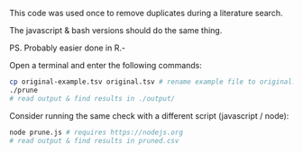This code was used once to remove duplicates during a literature search.

The javascript & bash versions should do the same thing.

PS. Probably easier done in R.-

Open a terminal and enter the following commands:
```sh
cp original-example.tsv original.tsv # rename example file to original.tsv
./prune
# read output & find results in ./output/
```

Consider running the same check with a different script (javascript / node):
```sh
node prune.js # requires https://nodejs.org
# read output & find results in pruned.csv
```
